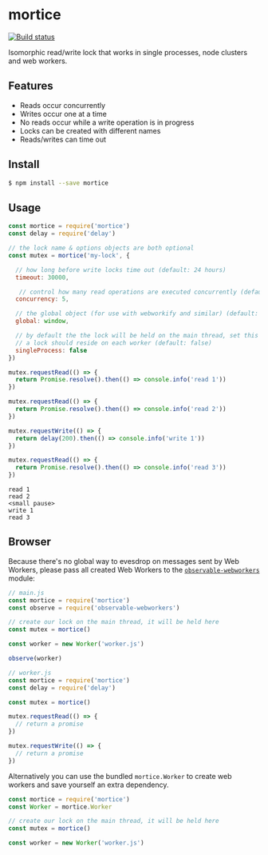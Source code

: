 # mortice

[![Build status](https://travis-ci.org/achingbrain/mortice.svg?branch=master)](https://travis-ci.org/achingbrain/mortice.svg?branch=master)

Isomorphic read/write lock that works in single processes, node clusters and web workers.

## Features

- Reads occur concurrently
- Writes occur one at a time
- No reads occur while a write operation is in progress
- Locks can be created with different names
- Reads/writes can time out

## Install

```sh
$ npm install --save mortice
```

## Usage

```javascript
const mortice = require('mortice')
const delay = require('delay')

// the lock name & options objects are both optional
const mutex = mortice('my-lock', {

  // how long before write locks time out (default: 24 hours)
  timeout: 30000,

   // control how many read operations are executed concurrently (default: Infinity)
  concurrency: 5,

  // the global object (for use with webworkify and similar) (default: global)
  global: window,

  // by default the the lock will be held on the main thread, set this to true if the
  // a lock should reside on each worker (default: false)
  singleProcess: false
})

mutex.requestRead(() => {
  return Promise.resolve().then(() => console.info('read 1'))
})

mutex.requestRead(() => {
  return Promise.resolve().then(() => console.info('read 2'))
})

mutex.requestWrite(() => {
  return delay(200).then(() => console.info('write 1'))
})

mutex.requestRead(() => {
  return Promise.resolve().then(() => console.info('read 3'))
})
```

```
read 1
read 2
<small pause>
write 1
read 3
```

## Browser

Because there's no global way to evesdrop on messages sent by Web Workers, please pass all created Web Workers to the [`observable-webworkers`](https://npmjs.org/package/observable-webworkers) module:

```javascript
// main.js
const mortice = require('mortice')
const observe = require('observable-webworkers')

// create our lock on the main thread, it will be held here
const mutex = mortice()

const worker = new Worker('worker.js')

observe(worker)
```

```javascript
// worker.js
const mortice = require('mortice')
const delay = require('delay')

const mutex = mortice()

mutex.requestRead(() => {
  // return a promise
})

mutex.requestWrite(() => {
  // return a promise
})
```

Alternatively you can use the bundled `mortice.Worker` to create web workers and save yourself an extra dependency.

```javascript
const mortice = require('mortice')
const Worker = mortice.Worker

// create our lock on the main thread, it will be held here
const mutex = mortice()

const worker = new Worker('worker.js')
```
